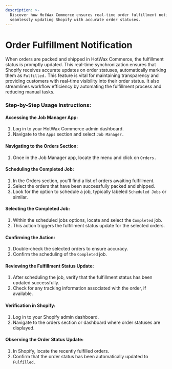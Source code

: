 ```yaml
---
description: >-
  Discover how HotWax Commerce ensures real-time order fulfillment notification,
  seamlessly updating Shopify with accurate order statuses.
---
```


# Order Fulfillment Notification

When orders are packed and shipped in HotWax Commerce, the fulfillment status is promptly updated. This real-time synchronization ensures that Shopify receives accurate updates on order statuses, automatically marking them as `Fulfilled.` This feature is vital for maintaining transparency and providing customers with real-time visibility into their order status. It also streamlines workflow efficiency by automating the fulfillment process and reducing manual tasks.

### Step-by-Step Usage Instructions:

#### Accessing the Job Manager App:

1. Log in to your HotWax Commerce admin dashboard.
2. Navigate to the `Apps` section and select `Job Manager.`

#### Navigating to the Orders Section:

1. Once in the Job Manager app, locate the menu and click on `Orders.`

#### Scheduling the Completed Job:

1. In the Orders section, you'll find a list of orders awaiting fulfillment.
2. Select the orders that have been successfully packed and shipped.
3. Look for the option to schedule a job, typically labeled `Scheduled Jobs` or similar.

#### Selecting the Completed Job:

1. Within the scheduled jobs options, locate and select the `Completed` job.
2. This action triggers the fulfillment status update for the selected orders.

#### Confirming the Action:

1. Double-check the selected orders to ensure accuracy.
2. Confirm the scheduling of the `Completed` job.

#### Reviewing the Fulfillment Status Update:

1. After scheduling the job, verify that the fulfillment status has been updated successfully.
2. Check for any tracking information associated with the order, if available.

#### Verification in Shopify:

1. Log in to your Shopify admin dashboard.
2. Navigate to the orders section or dashboard where order statuses are displayed.

#### Observing the Order Status Update:

1. In Shopify, locate the recently fulfilled orders.
2. Confirm that the order status has been automatically updated to `Fulfilled.`
